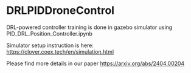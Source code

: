 # DRLPIDDroneControl
DRL-powered controller training is done in gazebo simulator using PID_DRL_Position_Controller.ipynb

Simulator setup instruction is here: https://clover.coex.tech/en/simulation.html

Please find more details in our paper https://arxiv.org/abs/2404.00204
